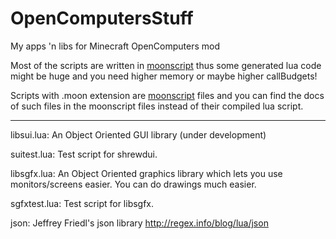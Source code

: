 # OpenComputersStuff
My apps 'n libs for Minecraft OpenComputers mod

Most of the scripts are written in [moonscript](http://moonscript.org) thus some generated lua code might be huge and you need higher memory or maybe higher callBudgets!

Scripts with .moon extension are [moonscript](http://moonscript.org) files and you can find the docs of such files in the moonscript files instead of their compiled lua script.

----
libsui.lua: An Object Oriented GUI library (under development)

suitest.lua: Test script for shrewdui.

libsgfx.lua: An Object Oriented graphics library which lets you use monitors/screens easier. You can do drawings much easier.

sgfxtest.lua: Test script for libsgfx.

json: Jeffrey Friedl's json library http://regex.info/blog/lua/json
